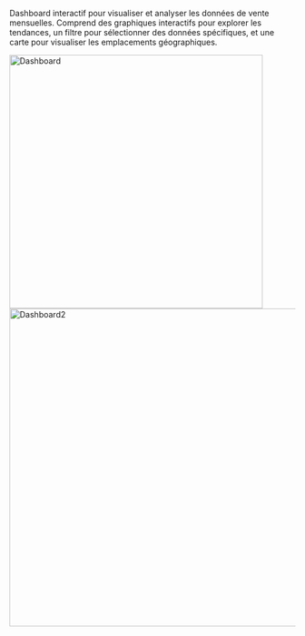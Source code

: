 Dashboard interactif pour visualiser et analyser les données de vente mensuelles. Comprend des graphiques interactifs pour explorer les tendances, un filtre pour sélectionner des données spécifiques, et une carte pour visualiser les emplacements géographiques.


<img width="446" alt="Dashboard" src="https://github.com/MehdiBC3/Dashboard/assets/156785256/6d778e25-5144-41e2-8b6a-c6e9095d2acd">
<img width="559" alt="Dashboard2" src="https://github.com/MehdiBC3/Dashboard/assets/156785256/f5c5d363-9e6c-4868-ac3d-d6e2a648abcd">
